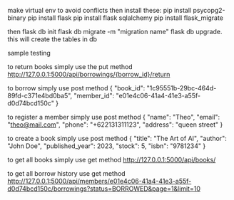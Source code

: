 make virtual env to avoid conflicts then install these:
pip install psycopg2-binary
pip install flask
pip install flask sqlalchemy
pip install flask_migrate

then flask db init
flask db migrate -m "migration name"
flask db upgrade.
this will create the tables in db

sample testing

to return books simply use the put method
http://127.0.0.1:5000/api/borrowings/{borrow_id}/return

to borrow simply use post method
{
     "book_id": "1c95551b-29bc-464d-89fd-c371e4bd0ba5",
     "member_id": "e01e4c06-41a4-41e3-a55f-d0d74bcd150c"
}

to register a member simply use post method
{
     "name": "Theo",
     "email": "theo@mail.com",
     "phone": "+622131311123",
     "address": "queen street"
}

to create a book simply use post method
{
   "title": "The Art of AI",
   "author": "John Doe",
   "published_year": 2023,
   "stock": 5,
   "isbn": "9781234"
}

to get all books simply use get method
http://127.0.0.1:5000/api/books/

to get all borrow history use get method
http://127.0.0.1:5000/api/members/e01e4c06-41a4-41e3-a55f-d0d74bcd150c/borrowings?status=BORROWED&page=1&limit=10




